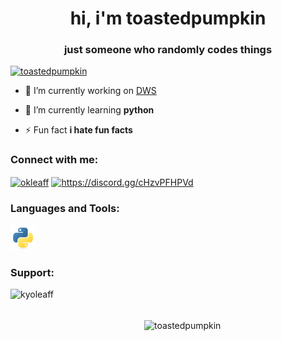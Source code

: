 <h1 align="center">hi, i'm toastedpumpkin</h1>
<h3 align="center">just someone who randomly codes things</h3>

<p align="left"> <a href="https://github.com/ryo-ma/github-profile-trophy"><img src="https://github-profile-trophy.vercel.app/?username=toastedpumpkin" alt="toastedpumpkin" /></a> </p>

- 🔭 I’m currently working on [DWS](https://github.com/toastedpumpkin/discord-webhook-spammer)

- 🌱 I’m currently learning **python**

- ⚡ Fun fact **i hate fun facts**

<h3 align="left">Connect with me:</h3>
<p align="left">
<a href="https://twitter.com/okleaff" target="blank"><img align="center" src="https://raw.githubusercontent.com/rahuldkjain/github-profile-readme-generator/master/src/images/icons/Social/twitter.svg" alt="okleaff" height="30" width="40" /></a>
<a href="https://discord.gg/https://discord.gg/cHzvPFHPVd" target="blank"><img align="center" src="https://raw.githubusercontent.com/rahuldkjain/github-profile-readme-generator/master/src/images/icons/Social/discord.svg" alt="https://discord.gg/cHzvPFHPVd" height="30" width="40" /></a>
</p>

<h3 align="left">Languages and Tools:</h3>
<p align="left"> <a href="https://www.python.org" target="_blank" rel="noreferrer"> <img src="https://raw.githubusercontent.com/devicons/devicon/master/icons/python/python-original.svg" alt="python" width="40" height="40"/> </a> </p>

<h3 align="left">Support:</h3>
<p><a href="https://www.buymeacoffee.com/kyoleaff"> <img align="left" src="https://cdn.buymeacoffee.com/buttons/v2/default-yellow.png" height="50" width="210" alt="kyoleaff" /></a></p><br><br>

<p>&nbsp;<img align="center" src="https://github-readme-stats.vercel.app/api?username=toastedpumpkin&show_icons=true&locale=en" alt="toastedpumpkin" /></p>
